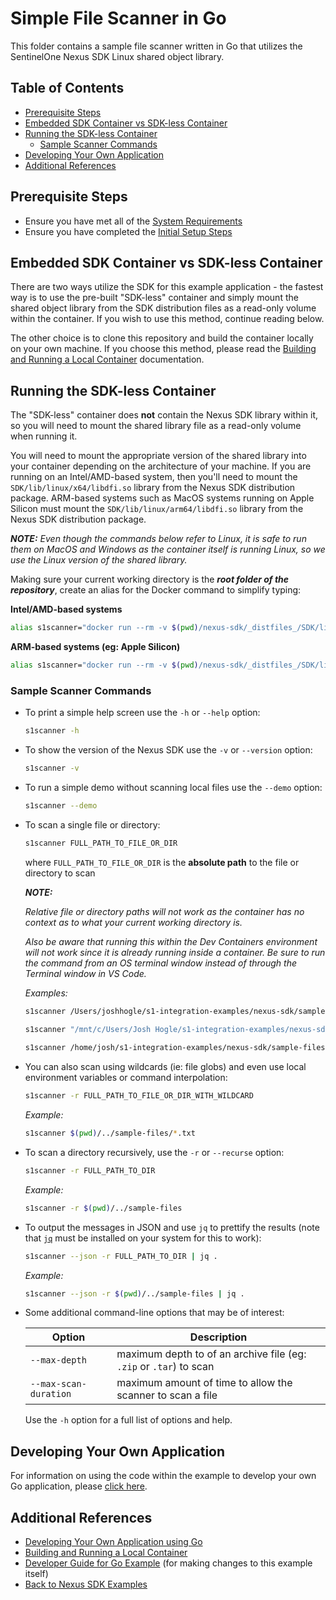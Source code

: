 # Simple File Scanner in Go <!-- omit in toc -->

This folder contains a sample file scanner written in Go that utilizes the SentinelOne Nexus SDK Linux shared object library.

## Table of Contents <!-- omit in toc -->

- [Prerequisite Steps](#prerequisite-steps)
- [Embedded SDK Container vs SDK-less Container](#embedded-sdk-container-vs-sdk-less-container)
- [Running the SDK-less Container](#running-the-sdk-less-container)
  - [Sample Scanner Commands](#sample-scanner-commands)
- [Developing Your Own Application](#developing-your-own-application)
- [Additional References](#additional-references)

## Prerequisite Steps

- Ensure you have met all of the [System Requirements](../README.md#system-requirements)
- Ensure you have completed the [Initial Setup Steps](../README.md#initial-setup-steps)

## Embedded SDK Container vs SDK-less Container

There are two ways utilize the SDK for this example application - the fastest way is to use the pre-built "SDK-less" container and simply mount the shared object library from the SDK distribution files as a read-only volume within the container.  If you wish to use this method, continue reading below.

The other choice is to clone this repository and build the container locally on your own machine.  If you choose this method, please read the [Building and Running a Local Container](./docs/local-container.md) documentation.

## Running the SDK-less Container

The "SDK-less" container does **not** contain the Nexus SDK library within it, so you will need to mount the shared library file as a read-only volume when running it.

You will need to mount the appropriate version of the shared library into your container depending on the architecture of your machine.  If you are running on an Intel/AMD-based system, then you'll need to mount the `SDK/lib/linux/x64/libdfi.so` library from the Nexus SDK distribution package.  ARM-based systems such as MacOS systems running on Apple Silicon must mount the `SDK/lib/linux/arm64/libdfi.so` library from the Nexus SDK distribution package.

_**NOTE:** Even though the commands below refer to Linux, it is safe to run them on MacOS and Windows as the container itself is running Linux, so we use the Linux version of the shared library._

Making sure your current working directory is the **_root folder of the repository_**, create an alias for the Docker command to simplify typing:

**Intel/AMD-based systems**

```sh
alias s1scanner="docker run --rm -v $(pwd)/nexus-sdk/_distfiles_/SDK/lib/linux/x64/libdfi.so:/lib/libnexus.unstripped.so:ro -v /:/mnt:ro --platform linux/amd64 ghcr.io/s1integrations/nexus-sdk/go/s1scanner"
```

**ARM-based systems (eg: Apple Silicon)**

```sh
alias s1scanner="docker run --rm -v $(pwd)/nexus-sdk/_distfiles_/SDK/lib/linux/arm64/libdfi.so:/lib/libnexus.unstripped.so:ro -v /:/mnt:ro --platform linux/arm64 ghcr.io/s1integrations/nexus-sdk/go/s1scanner"
```

### Sample Scanner Commands

- To print a simple help screen use the `-h` or `--help` option:
  
  ```sh
  s1scanner -h
  ```

- To show the version of the Nexus SDK use the `-v` or `--version` option:
  
  ```sh
  s1scanner -v
  ```

- To run a simple demo without scanning local files use the `--demo` option:
  
  ```sh
  s1scanner --demo
  ```
  
- To scan a single file or directory: 

  ```sh
  s1scanner FULL_PATH_TO_FILE_OR_DIR
  ```

  where `FULL_PATH_TO_FILE_OR_DIR` is the **absolute path** to the file or directory to scan

  _**NOTE:**_
  
  _Relative file or directory paths will not work as the container has no context as to what your current working directory is._
  
  _Also be aware that running this within the Dev Containers environment will not work since it is already running inside a container.  Be sure to run the command from an OS terminal window instead of through the Terminal window in VS Code._
 
  
  _Examples:_

  ```sh
  s1scanner /Users/joshhogle/s1-integration-examples/nexus-sdk/sample-files/NexusSDK.pdf

  s1scanner "/mnt/c/Users/Josh Hogle/s1-integration-examples/nexus-sdk/sample-files/NexusSDK.pdf"
 
  s1scanner /home/josh/s1-integration-examples/nexus-sdk/sample-files/NexusSDK.pdf
  ```

- You can also scan using wildcards (ie: file globs) and even use local environment variables or command interpolation:

  ```sh
  s1scanner -r FULL_PATH_TO_FILE_OR_DIR_WITH_WILDCARD
  ```

  _Example:_

  ```sh
  s1scanner $(pwd)/../sample-files/*.txt
  ```

- To scan a directory recursively, use the `-r` or `--recurse` option:

  ```sh
  s1scanner -r FULL_PATH_TO_DIR
  ```

  _Example:_

  ```sh
  s1scanner -r $(pwd)/../sample-files
  ```

- To output the messages in JSON and use `jq` to prettify the results (note that [`jq`](https://jqlang.github.io/jq/download/) must be installed on your system for this to work):
  
  ```sh
  s1scanner --json -r FULL_PATH_TO_DIR | jq .
  ```

  _Example:_

  ```sh
  s1scanner --json -r $(pwd)/../sample-files | jq .
  ```
  
- Some additional command-line options that may be of interest:
  
  | Option                | Description                                                        |
  | --------------------- | ------------------------------------------------------------------ |
  | `--max-depth`         | maximum depth to of an archive file (eg: `.zip` or `.tar`) to scan |
  | `--max-scan-duration` | maximum amount of time to allow the scanner to scan a file         |

  Use the `-h` option for a full list of options and help.

## Developing Your Own Application

For information on using the code within the example to develop your own Go application, please [click here](./docs/app-developer.md).

## Additional References

- [Developing Your Own Application using Go](./docs/app-developer.md)
- [Building and Running a Local Container](./docs/local-container.md)
- [Developer Guide for Go Example](./docs/developer.md) (for making changes to this example itself)
- [Back to Nexus SDK Examples](../README.md)
